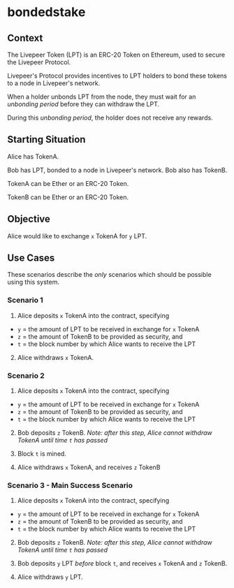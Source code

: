 # bondedstake

## Context

The Livepeer Token (LPT) is an ERC-20 Token on Ethereum, used to secure the Livepeer Protocol.

Livepeer's Protocol provides incentives to LPT holders to bond these tokens to a node in Livepeer's network.

When a holder unbonds LPT from the node, they must wait for an _unbonding period_ before they can withdraw the LPT.

During this _unbonding period_, the holder does not receive any rewards.

## Starting Situation

Alice has TokenA.

Bob has LPT, bonded to a node in Livepeer's network. Bob also has TokenB.

TokenA can be Ether or an ERC-20 Token.

TokenB can be Ether or an ERC-20 Token.

## Objective

Alice would like to exchange `x` TokenA for `y` LPT.

## Use Cases

These scenarios describe the _only_ scenarios which should be possible using this system.

### Scenario 1

1. Alice deposits `x` TokenA into the contract, specifying

* `y` = the amount of LPT to be received in exchange for `x` TokenA
* `z` = the amount of TokenB to be provided as security, and
* `t` = the block number by which Alice wants to receive the LPT

2. Alice withdraws `x` TokenA.

### Scenario 2

1. Alice deposits `x` TokenA into the contract, specifying

* `y` = the amount of LPT to be received in exchange for `x` TokenA
* `z` = the amount of TokenB to be provided as security, and
* `t` = the block number by which Alice wants to receive the LPT

2. Bob deposits `z` TokenB.
_Note: after this step, Alice cannot withdraw TokenA until time `t` has passed_

3. Block `t` is mined.

4. Alice withdraws `x` TokenA, and receives `z` TokenB

### Scenario 3 - Main Success Scenario

1. Alice deposits `x` TokenA into the contract, specifying

* `y` = the amount of LPT to be received in exchange for `x` TokenA
* `z` = the amount of TokenB to be provided as security, and
* `t` = the block number by which Alice wants to receive the LPT

2. Bob deposits `z` TokenB.
_Note: after this step, Alice cannot withdraw TokenA until time `t` has passed_

3. Bob deposits `y` LPT _before_ block `t`, and receives `x` TokenA and `z` TokenB.

4. Alice withdraws `y` LPT.
